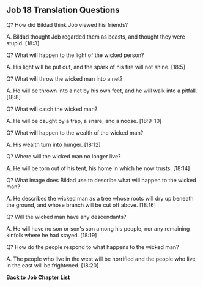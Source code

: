 ## Job 18 Translation Questions ##

Q? How did Bildad think Job viewed his friends?

A. Bildad thought Job regarded them as beasts, and thought they were stupid. [18:3]

Q? What will happen to the light of the wicked person?

A. His light will be put out, and the spark of his fire will not shine. [18:5]

Q? What will throw the wicked man into a net?

A. He will be thrown into a net by his own feet, and he will walk into a pitfall. [18:8]

Q? What will catch the wicked man?

A. He will be caught by a trap, a snare, and a noose. [18:9-10]

Q? What will happen to the wealth of the wicked man?

A. His wealth turn into hunger. [18:12]

Q? Where will the wicked man no longer live?

A. He will be torn out of his tent, his home in which he now trusts. [18:14]

Q? What image does Bildad use to describe what will happen to the wicked man?

A. He describes the wicked man as a tree whose roots will dry up beneath the ground, and whose branch will be cut off above. [18:16]

Q? Will the wicked man have any descendants?

A. He will have no son or son's son among his people, nor any remaining kinfolk where he had stayed. [18:19]

Q? How do the people respond to what happens to the wicked man?

A. The people who live in the west will be horrified and the people who live in the east will be frightened. [18:20]

__[Back to Job Chapter List](./)__

